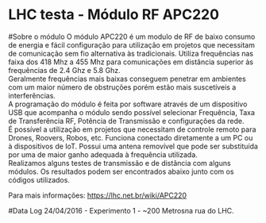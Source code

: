 # LHC testa - Módulo RF APC220

#Sobre o módulo
O módulo APC220 é um modulo de RF de baixo consumo de energia e fácil configuração para utilização em projetos que necessitam de comunicação sem fio alternativa às tradicionais. Utiliza frequências nas faixa dos 418 Mhz a 455 Mhz para comunicações em distância superior às frequências de 2.4 Ghz e 5.8 Ghz.<br>
Geralmente frequências mais baixas conseguem penetrar em ambientes com um maior número de obstruções porém estão mais suscetíveis a interferências.<br>
A programação do módulo é feita por software através de um dispositivo USB que acompanha o módulo sendo possível selecionar Frequência, Taxa de Transferência RF, Potência de Transmissão e configurações da rede.<br>
É possível a utilização em projetos que necessitam de controle remoto para Drones, Roovers, Robos, etc. Funciona conectado diretamente a um PC ou à dispositivos de IoT. Possui uma antena removível que pode ser substituída por uma de maior ganho adequada à frequência utilizada.<br>
Realizamos alguns testes de transmissão e de distância com alguns módulos. Os resultados podem ser encontrados abaixo junto com os códigos utilizados.<br> 

Para mais informações: https://lhc.net.br/wiki/APC220

#Data Log
24/04/2016 - Experimento 1 - ~200 Metrosna rua do LHC.
